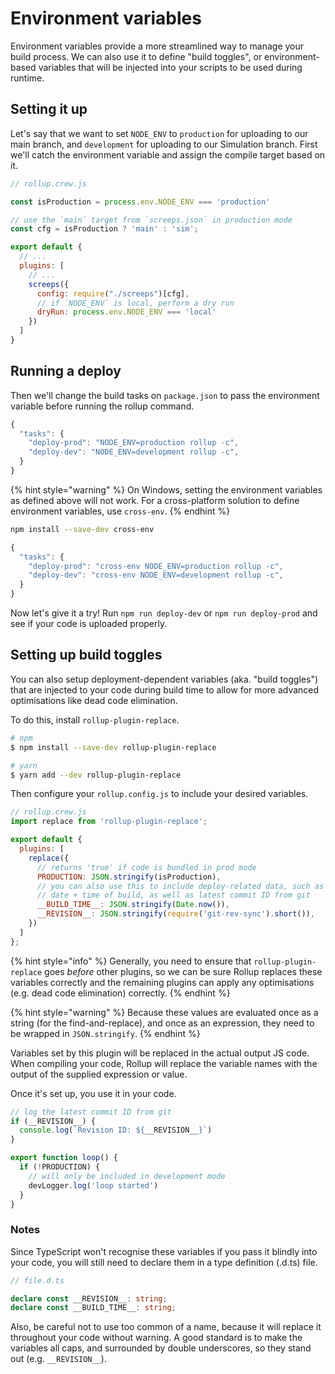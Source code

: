 # Environment variables

Environment variables provide a more streamlined way to manage your build process. We can also use it to define "build toggles", or environment-based variables that will be injected into your scripts to be used during runtime.

## Setting it up

Let's say that we want to set `NODE_ENV` to `production` for uploading to our main branch, and `development` for uploading to our Simulation branch. First we'll catch the environment variable and assign the compile target based on it.

```javascript
// rollup.crew.js

const isProduction = process.env.NODE_ENV === 'production'

// use the `main` target from `screeps.json` in production mode
const cfg = isProduction ? 'main' : 'sim';

export default {
  // ...
  plugins: [
    // ...
    screeps({
      config: require("./screeps")[cfg],
      // if `NODE_ENV` is local, perform a dry run
      dryRun: process.env.NODE_ENV === 'local'
    })
  ]
}
```

## Running a deploy

Then we'll change the build tasks on `package.json` to pass the environment variable before running the rollup command.

```javascript
{
  "tasks": {
    "deploy-prod": "NODE_ENV=production rollup -c",
    "deploy-dev": "NODE_ENV=development rollup -c",
  }
}
```

{% hint style="warning" %}
On Windows, setting the environment variables as defined above will not work. For a cross-platform solution to define environment variables, use `cross-env`.
{% endhint %}

```bash
npm install --save-dev cross-env
```

```javascript
{
  "tasks": {
    "deploy-prod": "cross-env NODE_ENV=production rollup -c",
    "deploy-dev": "cross-env NODE_ENV=development rollup -c",
  }
}
```

Now let's give it a try! Run `npm run deploy-dev` or `npm run deploy-prod` and see if your code is uploaded properly.

## Setting up build toggles

You can also setup deployment-dependent variables \(aka. "build toggles"\) that are injected to your code during build time to allow for more advanced optimisations like dead code elimination.

To do this, install `rollup-plugin-replace`.

```bash
# npm
$ npm install --save-dev rollup-plugin-replace

# yarn
$ yarn add --dev rollup-plugin-replace
```

Then configure your `rollup.config.js` to include your desired variables.

```javascript
// rollup.crew.js
import replace from 'rollup-plugin-replace';

export default {
  plugins: [
    replace({
      // returns 'true' if code is bundled in prod mode
      PRODUCTION: JSON.stringify(isProduction),
      // you can also use this to include deploy-related data, such as
      // date + time of build, as well as latest commit ID from git
      __BUILD_TIME__: JSON.stringify(Date.now()),
      __REVISION__: JSON.stringify(require('git-rev-sync').short()),
    })
  ]
};
```

{% hint style="info" %}
Generally, you need to ensure that `rollup-plugin-replace` goes _before_ other plugins, so we can be sure Rollup replaces these variables correctly and the remaining plugins can apply any optimisations \(e.g. dead code elimination\) correctly.
{% endhint %}

{% hint style="warning" %}
Because these values are evaluated once as a string \(for the find-and-replace\), and once as an expression, they need to be wrapped in `JSON.stringify`.
{% endhint %}

Variables set by this plugin will be replaced in the actual output JS code. When compiling your code, Rollup will replace the variable names with the output of the supplied expression or value.

Once it's set up, you use it in your code.

```typescript
// log the latest commit ID from git
if (__REVISION__) {
  console.log(`Revision ID: ${__REVISION__}`)
}

export function loop() {
  if (!PRODUCTION) {
    // will only be included in development mode
    devLogger.log('loop started')
  }
}
```

### Notes

Since TypeScript won't recognise these variables if you pass it blindly into your code, you will still need to declare them in a type definition \(.d.ts\) file.

```typescript
// file.d.ts

declare const __REVISION__: string;
declare const __BUILD_TIME__: string;
```

Also, be careful not to use too common of a name, because it will replace it throughout your code without warning. A good standard is to make the variables all caps, and surrounded by double underscores, so they stand out \(e.g. `__REVISION__`\).


